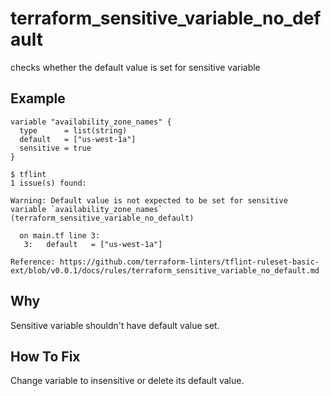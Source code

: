 # terraform_sensitive_variable_no_default

checks whether the default value is set for sensitive variable

## Example

```hcl
variable "availability_zone_names" {
  type      = list(string)
  default   = ["us-west-1a"]
  sensitive = true
}
```

```
$ tflint
1 issue(s) found:

Warning: Default value is not expected to be set for sensitive variable `availability_zone_names` (terraform_sensitive_variable_no_default)

  on main.tf line 3:
   3:   default   = ["us-west-1a"]

Reference: https://github.com/terraform-linters/tflint-ruleset-basic-ext/blob/v0.0.1/docs/rules/terraform_sensitive_variable_no_default.md

```

## Why
Sensitive variable shouldn't have default value set.

## How To Fix
Change variable to insensitive or delete its default value.